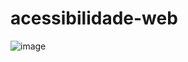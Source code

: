 # acessibilidade-web
![image](https://user-images.githubusercontent.com/103865017/201216684-c4e3bc5a-f26e-49dc-a712-6cf0e86ff690.png)
